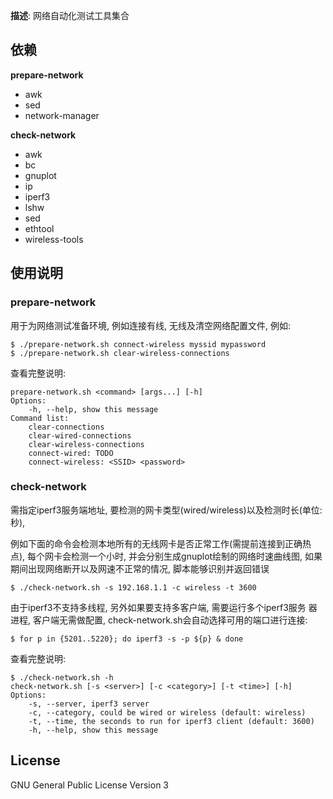 **描述**: 网络自动化测试工具集合

## 依赖

**prepare-network**
- awk
- sed
- network-manager

**check-network**
- awk
- bc
- gnuplot
- ip
- iperf3
- lshw
- sed
- ethtool
- wireless-tools

## 使用说明

### prepare-network

用于为网络测试准备环境, 例如连接有线, 无线及清空网络配置文件, 例如:
```
$ ./prepare-network.sh connect-wireless myssid mypassword
$ ./prepare-network.sh clear-wireless-connections
```

查看完整说明:
```
prepare-network.sh <command> [args...] [-h]
Options:
    -h, --help, show this message
Command list:
    clear-connections
    clear-wired-connections
    clear-wireless-connections
    connect-wired: TODO
    connect-wireless: <SSID> <password>
```

### check-network

需指定iperf3服务端地址, 要检测的网卡类型(wired/wireless)以及检测时长(单位:秒),

例如下面的命令会检测本地所有的无线网卡是否正常工作(需提前连接到正确热
点), 每个网卡会检测一个小时, 并会分别生成gnuplot绘制的网络时速曲线图,
如果期间出现网络断开以及网速不正常的情况, 脚本能够识别并返回错误
```
$ ./check-network.sh -s 192.168.1.1 -c wireless -t 3600
```

由于iperf3不支持多线程, 另外如果要支持多客户端, 需要运行多个iperf3服务
器进程, 客户端无需做配置, check-network.sh会自动选择可用的端口进行连接:
```
$ for p in {5201..5220}; do iperf3 -s -p ${p} & done
```

查看完整说明:
```
$ ./check-network.sh -h
check-network.sh [-s <server>] [-c <category>] [-t <time>] [-h]
Options:
    -s, --server, iperf3 server
    -c, --category, could be wired or wireless (default: wireless)
    -t, --time, the seconds to run for iperf3 client (default: 3600)
    -h, --help, show this message
```

## License

GNU General Public License Version 3
